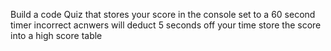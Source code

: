 Build a code Quiz that stores your score in the console set to a 60 second timer
incorrect acnwers will deduct 5 seconds off your time
store the score into a high score table
